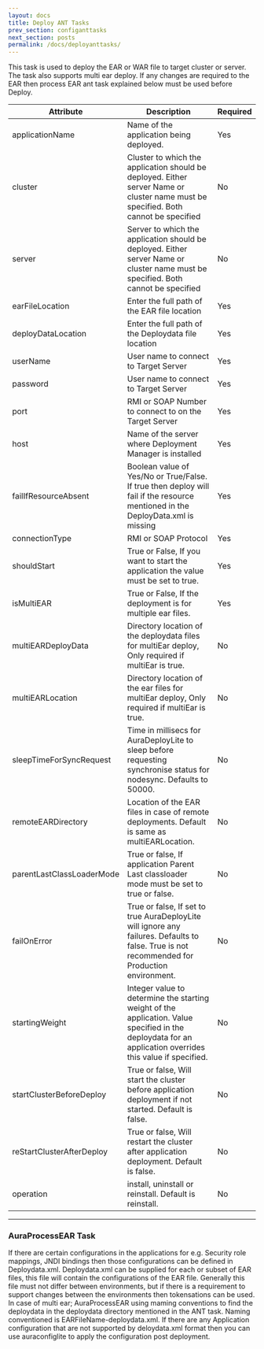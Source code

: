 ```yaml
---
layout: docs
title: Deploy ANT Tasks
prev_section: configanttasks
next_section: posts
permalink: /docs/deployanttasks/
---
```


This task is used to deploy the EAR or WAR file to target cluster or server. 
The task also supports multi ear deploy. 
If any changes are required to the EAR then process EAR ant task explained below must be used before Deploy.

Attribute | Description | Required |
----------|-------------|----------|
applicationName|Name of the application being deployed.|Yes|
cluster|Cluster to which the application should be deployed. Either server Name or cluster name must be specified. Both cannot be specified|No|
server|Server to which the application should be deployed. Either server Name or cluster name must be specified. Both cannot be specified|No|
earFileLocation|Enter the full path of the EAR file location|Yes|
deployDataLocation|Enter the full path of the Deploydata file location|Yes|
userName|User name to connect to Target Server|Yes|
password|User name to connect to Target Server|Yes|
port|RMI or SOAP Number to connect to on the Target Server|Yes|
host|Name of the server where Deployment Manager is installed|Yes|
failIfResourceAbsent|Boolean value of Yes/No or True/False. If true then deploy will fail if the resource mentioned in the DeployData.xml is missing|Yes|
connectionType|RMI or SOAP Protocol|Yes|
shouldStart|True or False, If you want to start the application the value must be set to true.|Yes|
isMultiEAR|True or False, If the deployment is for multiple ear files.|Yes|
multiEARDeployData|Directory location of the deploydata files for multiEar deploy, Only required if multiEar is true.|No|
multiEARLocation|Directory location of the ear files for multiEar deploy, Only required if multiEar is true.|No|
sleepTimeForSyncRequest|Time in millisecs for AuraDeployLite to sleep before requesting synchronise status for nodesync. Defaults to 50000.|No|
remoteEARDirectory|Location of the EAR files in case of remote deployments. Default is same as multiEARLocation.|No|
parentLastClassLoaderMode|True or false, If application Parent Last classloader mode must be set to true or false.|No|
failOnError|True or false, If set to true AuraDeployLite will ignore any failures. Defaults to false. True is not recommended for Production environment.|No|
startingWeight|Integer value to determine the starting weight of the application. Value specified in the deploydata for an application overrides this value if specified.|No|
startClusterBeforeDeploy|True or false, Will start the cluster before application deployment if not started. Default is false.|No|
reStartClusterAfterDeploy|True or false, Will restart the cluster after application deployment. Default is false.|No|
operation|install, uninstall or reinstall. Default is reinstall.|No|

***

### AuraProcessEAR Task


If there are certain configurations in the applications for e.g. Security role mappings, JNDI bindings then those configurations can 
be defined in Deploydata.xml. Deploydata.xml can be supplied for each or subset of EAR files, this file 
will contain the configurations of the EAR file. Generally this file must not differ between environments, but if
 there is a requirement to support changes between the environments then tokensations can be used. In case
 of multi ear; AuraProcessEAR using maming conventions to find the deploydata in the deploydata
 directory mentioned in the ANT task. Naming conventioned is EARFileName-deploydata.xml.
If there are any Application configuration that are not supported by deloydata.xml format then you
 can use auraconfiglite to apply the configuration post deployment.


